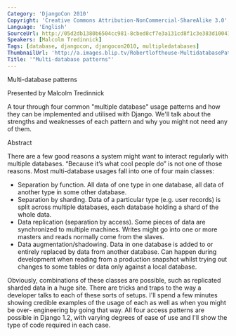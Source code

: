 ```yaml
---
Category: 'DjangoCon 2010'
Copyright: 'Creative Commons Attribution-NonCommercial-ShareAlike 3.0'
Language: 'English'
SourceUrl: http://05d2db1380b6504cc981-8cbed8cf7e3a131cd8f1c3e383d10041.r93.cf2.rackcdn.com/djangocon-2010/38_multi-database-patterns.flv
Speakers: [Malcolm Tredinnick]
Tags: [database, djangocon, djangocon2010, multipledatabases]
ThumbnailUrl: 'http://a.images.blip.tv/Robertlofthouse-MultidatabasePatterns241.png'
Title: '"Multi-database patterns"'
---
```

Multi-database patterns

Presented by Malcolm Tredinnick

A tour through four common "multiple database" usage patterns and how they can
be implemented and utilised with Django. We'll talk about the strengths and
weaknesses of each pattern and why you might not need any of them.

Abstract

There are a few good reasons a system might want to interact regularly with
multiple databases. “Because it’s what cool people do” is not one of those
reasons. Most multi-database usages fall into one of four main classes:

  * Separation by function. All data of one type in one database, all data of another type in some other database. 
  * Separation by sharding. Data of a particular type (e.g. user records) is split across multiple databases, each database holding a shard of the whole data. 
  * Data replication (separation by access). Some pieces of data are synchronized to multiple machines. Writes might go into one or more masters and reads normally come from the slaves. 
  * Data augmentation/shadowing. Data in one database is added to or entirely replaced by data from another database. Can happen during development when reading from a production snapshot whilst trying out changes to some tables or data only against a local database. 

Obviously, combinations of these classes are possible, such as replicated
sharded data in a huge site. There are tricks and traps to the way a developer
talks to each of these sorts of setups. I'll spend a few minutes showing
credible examples of the usage of each as well as when you might be over-
engineering by going that way. All four access patterns are possible in Django
1.2, with varying degrees of ease of use and I'll show the type of code
required in each case.

